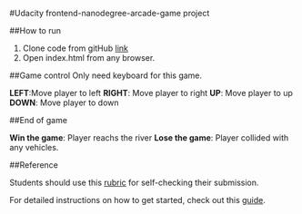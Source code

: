#Udacity frontend-nanodegree-arcade-game project

##How to run
1. Clone code from gitHub [link](https://github.com/shawnwoo/frontend-nanodegree-arcade-game)
2. Open index.html from any browser.

##Game control
Only need keyboard for this game.

**LEFT**:Move player to left
**RIGHT**: Move player to right
**UP**: Move player to up
**DOWN**: Move player to down

##End of game

**Win the game**: Player reachs the river
**Lose the game**: Player collided with any vehicles.

##Reference

Students should use this [rubric](https://www.udacity.com/course/viewer/#!/c-nd001/l-2696458597/m-2687128535) for self-checking their submission.

For detailed instructions on how to get started, check out this [guide](https://docs.google.com/document/d/1v01aScPjSWCCWQLIpFqvg3-vXLH2e8_SZQKC8jNO0Dc/pub?embedded=true).
